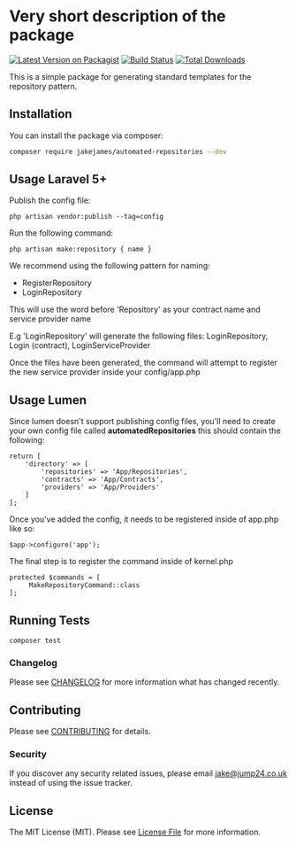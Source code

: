 # Very short description of the package

[![Latest Version on Packagist](https://img.shields.io/packagist/v/jakejames/automated-repositories.svg?style=flat-square)](https://packagist.org/packages/jakejames/automated-repositories)
[![Build Status](https://travis-ci.com/JakeJames97/Automated-Repositories.svg?token=RZLqTCZSeqTmbxpWj5Dg&branch=master)](https://travis-ci.com/JakeJames97/Automated-Repositories)
[![Total Downloads](https://img.shields.io/packagist/dt/jakejames/automated-repositories.svg?style=flat-square)](https://packagist.org/packages/jakejames/automated-repositories)

This is a simple package for generating standard templates for the repository pattern.

## Installation

You can install the package via composer:

```bash
composer require jakejames/automated-repositories --dev
```

## Usage Laravel 5+

Publish the config file:

    php artisan vendor:publish --tag=config

Run the following command:

    php artisan make:repository { name }

We recommend using the following pattern for naming:
- RegisterRepository
- LoginRepository

This will use the word before 'Repository'
as your contract name and service provider name

E.g
'LoginRepository' will generate the following files:
LoginRepository,
Login (contract),
LoginServiceProvider

Once the files have been generated, the command will attempt to
register the new service provider inside your config/app.php

## Usage Lumen
Since lumen doesn't support publishing config files, you'll need to create your own config file called
**automatedRepositories** this should contain the following:

    return [
        'directory' => [
            'repositories' => 'App/Repositories',
            'contracts' => 'App/Contracts',
            'providers' => 'App/Providers'
        ]
    ];

Once you've added the config, it needs to be registered inside of app.php like so:

    $app->configure('app');
    
The final step is to register the command inside of kernel.php

    protected $commands = [
         MakeRepositoryCommand::class
    ];

## Running Tests
    composer test

### Changelog

Please see [CHANGELOG](CHANGELOG.md) for more information what has changed recently.

## Contributing

Please see [CONTRIBUTING](CONTRIBUTING.md) for details.

### Security

If you discover any security related issues, please email jake@jump24.co.uk instead of using the issue tracker.

## License

The MIT License (MIT). Please see [License File](LICENSE.md) for more information.
